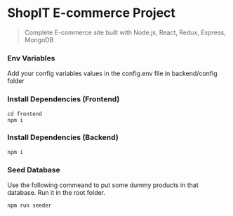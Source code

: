 # ShopIT E-commerce Project

> Complete E-commerce site built with Node.js, React, Redux, Express, MongoDB

 
### Env Variables

Add your config variables values in the config.env file in backend/config folder  

### Install Dependencies (Frontend)

```
cd frontend
npm i
```

### Install Dependencies (Backend)

```
npm i
```

### Seed Database

Use the following commeand to put some dummy products in that database.
Run it in the root folder.

```
npm run seeder
```
